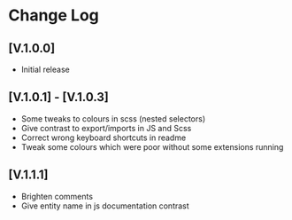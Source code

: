 # Change Log

## [V.1.0.0]

-   Initial release

## [V.1.0.1] - [V.1.0.3]

-   Some tweaks to colours in scss (nested selectors)
-   Give contrast to export/imports in JS and Scss
-   Correct wrong keyboard shortcuts in readme
-   Tweak some colours which were poor without some extensions running


## [V.1.1.1]

- Brighten comments 
- Give entity name in js documentation contrast